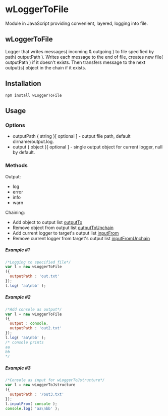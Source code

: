 # wLoggerToFile
Module in JavaScript providing convenient, layered, logging into file.

## wLoggerToFile
Logger that writes messages( incoming & outgoing ) to file specified by path( outputPath ).
Writes each message to the end of file, creates new file( outputPath ) if it doesn't exists.
Then transfers message to the next output(s) object in the chain if it exists.

## Installation
```terminal
npm install wLoggerToFile
```
## Usage
### Options
* outputPath { string }[ optional ] - output file path, default dirname/output.log.
* output { object }[ optional ] - single output object for current logger, null by default.

### Methods
Output:
* log
* error
* info
* warn

Chaining:
*  Add object to output list [outputTo](https://cdn.rawgit.com/Wandalen/wLogger/master/doc/reference/wPrinterBase.html#.outputTo)
*  Remove object from output list [outputToUnchain](https://cdn.rawgit.com/Wandalen/wLogger/master/doc/reference/wPrinterBase.html#.outputToUnchain)
*  Add current logger to target's output list [inputFrom](https://cdn.rawgit.com/Wandalen/wLogger/master/doc/reference/wPrinterBase.html#.inputFrom)
*  Remove current logger from target's output list [inputFromUnchain](https://cdn.rawgit.com/Wandalen/wLogger/master/doc/reference/wPrinterBase.html#.inputFromUnchain)

##### Example #1
```javascript
/*Logging to specified file*/
var l = new wLoggerToFile
({
  outputPath : 'out.txt'
});
l.log( 'aa\nbb' );
```
##### Example #2
```javascript
/*Add console as output*/
var l = new wLoggerToFile
({
  output : console,
  outputPath : 'out2.txt'
});
l.log( 'aa\nbb' );
/* console prints
aa
bb
*/
```
##### Example #3
```javascript
/*Console as input for wLoggerToJstructure*/
var l = new wLoggerToJstructure
({
  outputPath : '/out3.txt'
});
l.inputFrom( console );
console.log( 'aa\nbb' );
```
